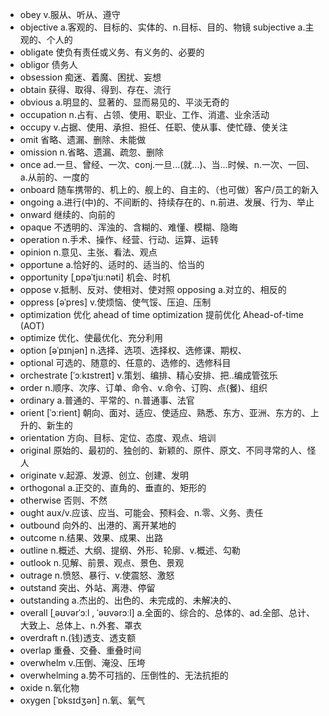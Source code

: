 - obey v.服从、听从、遵守
- objective a.客观的、目标的、实体的、n.目标、目的、物镜     subjective a.主观的、个人的
- obligate 使负有责任或义务、有义务的、必要的
- obligor 债务人
- obsession 痴迷、着魔、困扰、妄想
- obtain 获得、取得、得到、存在、流行
- obvious a.明显的、显著的、显而易见的、平淡无奇的
- occupation n.占有、占领、使用、职业、工作、消遣、业余活动
- occupy v.占据、使用、承担、担任、任职、使从事、使忙碌、使关注
- omit 省略、遗漏、删除、未能做
- omission n.省略、遗漏、疏忽、删除
- once ad.一旦、曾经、一次、conj.一旦...(就...)、当...时候、n.一次、一回、a.从前的、一度的
- onboard 随车携带的、机上的、舰上的、自主的、（也可做）客户/员工的新入
- ongoing a.进行(中)的、不间断的、持续存在的、n.前进、发展、行为、举止
- onward 继续的、向前的
- opaque 不透明的、浑浊的、含糊的、难懂、模糊、隐晦
- operation n.手术、操作、经营、行动、运算、运转
- opinion n.意见、主张、看法、观点
- opportune a.恰好的、适时的、适当的、恰当的
- opportunity [ˌɒpəˈtjuːnəti] 机会、时机
- oppose v.抵制、反对、使相对、使对照  opposing a.对立的、相反的
- oppress [əˈpres] v.使烦恼、使气馁、压迫、压制
- optimization 优化    ahead of time optimization 提前优化    Ahead-of-time (AOT)
- optimize 优化、使最优化、充分利用
- option [əˈpɪnjən] n.选择、选项、选择权、选修课、期权、
- optional 可选的、随意的、任意的、选修的、选修科目
- orchestrate [ˈɔːkɪstreɪt] v.策划、编排、精心安排、把..编成管弦乐
- order n.顺序、次序、订单、命令、v.命令、订购、点(餐)、组织
- ordinary a.普通的、平常的、n.普通事、法官
- orient [ˈɔːrient] 朝向、面对、适应、使适应、熟悉、东方、亚洲、东方的、上升的、新生的
- orientation 方向、目标、定位、态度、观点、培训
- original 原始的、最初的、独创的、新颖的、原件、原文、不同寻常的人、怪人
- originate v.起源、发源、创立、创建、发明
- orthogonal a.正交的、直角的、垂直的、矩形的
- otherwise 否则、不然
- ought aux/v.应该、应当、可能会、预料会、n.零、义务、责任
- outbound 向外的、出港的、离开某地的
- outcome n.结果、效果、成果、出路
- outline n.概述、大纲、提纲、外形、轮廓、v.概述、勾勒
- outlook n.见解、前景、观点、景色、景观
- outrage n.愤怒、暴行、v.使震怒、激怒
- outstand 突出、外站、离港、停留
- outstanding a.杰出的、出色的、未完成的、未解决的、
- overall [ˌəʊvərˈɔːl , ˈəʊvərɔːl] a.全面的、综合的、总体的、ad.全部、总计、大致上、总体上、n.外套、罩衣
- overdraft n.(钱)透支、透支额
- overlap 重叠、交叠、重叠时间
- overwhelm v.压倒、淹没、压垮
- overwhelming a.势不可挡的、压倒性的、无法抗拒的
- oxide n.氧化物
- oxygen [ˈɒksɪdʒən] n.氧、氧气
